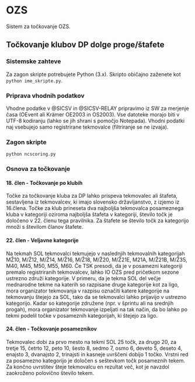 # OZS
Sistem za točkovanje OZS.

## Točkovanje klubov DP dolge proge/štafete

### Sistemske zahteve
Za zagon skripte potrebujete Python (3.x). Skripto običajno zaženete kot ```python ime_skripte.py```.

### Priprava vhodnih podatkov
Vhodne podatke v @SICSV in @SICSV-RELAY pripravimo iz SW za merjenje časa (OEvent ali Krämer OE2003 in OS2003). Vse datoteke morajo biti v UTF-8 kodiranju (lahko se jih shrani s pomočjo Notepada). Vhodni podatki naj vsebujejo samo registrirane tekmovalce (filtriranje se ne izvaja).

### Zagon skripte
```python ncscoring.py```

### Osnova za točkovanje

#### 18. člen - Točkovanje po klubih
Točke za točkovanje kluba za DP lahko prispeva tekmovalec ali štafeta, sestavljena iz tekmovalcev, ki imajo slovensko državljanstvo, z izjemo iz 16.člena. Točke za klub prineseta dva najboljša tekmovalca posameznega kluba v kategoriji oziroma najboljša štafeta v kategoriji, število točk je določeno v 22. členu tega pravilnika. Za štafete se število točk za kategorijo množi s številom članov štafete.

#### 22. člen - Veljavne kategorije
Na tekmah SOL tekmovalci tekmujejo v naslednjih tekmovalnih kategorijah MŽ10, M/Ž12, M/Ž14, M/Ž16, M/Ž18, M/Ž20, M/Ž21E, M21A, M/Ž21B, M/Ž35, M40, M45, M50, M55, M60. Če TSK presodi, da je v posamezni kategoriji premalo registriranih tekmovalcev, lahko IO OZS pred pričetkom sezone ustrezno združi kategorije. V primeru, da je tekma SOL del večje mednarodne tekme na katerih so razpisane druge kategorije kot za ligo, mora organizator tekmovanja v razpisu označiti katere kategorije na tekmovanju štejejo za SOL, tako da se tekmovalci lahko prijavijo v ustrezno kategorijo.
Kadar so kategorije združene (npr. v šprintu ali na srednjih progah), mora organizator tekmovanje izpeljati na tak način, da bo lahko po tekmi podelil točke v posameznih kategorijah, ki štejejo za ligo.

#### 24. člen - Točkovanje posameznikov
Tekmovalec dobi za prvo mesto na tekmi SOL 25 točk, za drugo 20, za tretje 15, četrto 12, peto 10, šesto 8, sedmo 7, osmo 6, deveto 5, deseto 4, enajsto 3, dvanajsto 2, trinajsti in kasneje uvrščeni dobijo 1 točko. Vrstni red za posamezno kategorijo je določen s seštevkom točk posameznih tekem. 
Za končno uvrstitev šteje tekmovalcu en rezultat več, kot je navzdol zaokroženo polovično število tekem.

